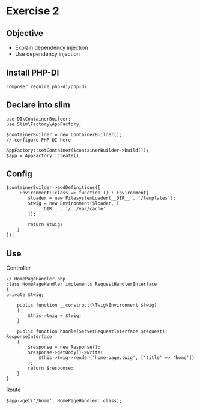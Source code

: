 # Exercise 2

## Objective

- Explain dependency injection
- Use dependency injection

## Install PHP-DI

    composer require php-di/php-di


## Declare into slim

    use DI\ContainerBuilder;
    use Slim\Factory\AppFactory;
    
    $containerBuilder = new ContainerBuilder();
    // configure PHP-DI here
    
    AppFactory::setContainer($containerBuilder->build());
    $app = AppFactory::create();

## Config

    $containerBuilder->addDefinitions([
         Environment::class => function () : Environment{
            $loader = new FilesystemLoader(__DIR__ . '/templates');
            $twig = new Environment($loader, [
                __DIR__ . '/../var/cache'
            ]);

            return $twig;
        }
    ]);


## Use

Controller

    // HomePageHandler.php
    class HomePageHandler implements RequestHandlerInterface
    {
    private $twig;
    
        public function __construct(\Twig\Environment $twig)
        {
            $this->twig = $twig;
        }
    
        public function handle(ServerRequestInterface $request): ResponseInterface
        { 
            $response = new Response();
            $response->getBody()->write(
                $this->twig->render('home-page.twig', ['title' => 'home'])
            );
            return $response;
        }
    }


Route

    $app->get('/home', HomePageHandler::class);